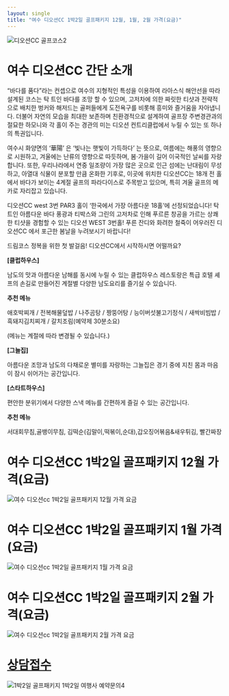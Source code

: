 ```yaml
---
layout: single
title: "여수 디오션CC 1박2일 골프패키지 12월, 1월, 2월 가격(요금)"
---
```


![디오션CC 골프코스2](https://user-images.githubusercontent.com/96457511/147190651-1ac40886-a5ee-4581-ad7c-c2183b324858.png)


# 여수 디오션CC 간단 소개

“바다를 품다”라는 컨셉으로 여수의 지형적인 특성을 이용하여 라아스식 해안선을 따라 설계된 코스는 탁 트인 바다를 조망 할 수 있으며, 고저차에 의한 짜릿한 티샷과 전략적으로 배치한 벙커와 해저드는 골퍼들에게 도전욕구를 비롯해 흥미와 즐거움을 자아냅니다. 더불어 자연의 모습을 최대한 보존하며 친환경적으로 설계하여 골프장 주변경관과의 절묘한 하모니와 각 홀이 주는 경관의 미는 디오션 컨트리클럽에서 누릴 수 있는 또 하나의 특권입니다.

여수시 화양면의 ‘華陽’ 은 ‘빛나는 햇빛이 가득하다’ 는 뜻으로, 여름에는 해풍의 영향으로 시원하고, 겨울에는 난류의 영향으로 따듯하며, 봄·가을이 길어 이국적인 날씨를 자랑합니다. 또한, 우리나라에서 연중 일조량이 가장 많은 곳으로 인근 섬에는 난대림이 무성하고, 아열대 식물이 분포할 만큼 온화한 기후로, 이곳에 위치한 디오션CC는 18개 전 홀에서 바다가 보이는 4계절 골프의 파라다이스로 주목받고 있으며, 특히 겨울 골프의 메카로 자리잡고 있습니다.

디오션CC west 3번 PAR3 홀이 ‘한국에서 가장 아름다운 18홀’에 선정되었습니다! 탁 트인 아름다운 바다 풍광과 티박스와 그린의 고저차로 인해 푸르른 창공을 가르는 상쾌한 티샷을 경험할 수 있는 디오션 WEST 3번홀! 푸른 잔디와 화려한 철죽이 어우러진 디오션CC 에서 포근한 봄날을 누려보시기 바랍니다!

드림코스 정복을 위한 첫 발걸음! 디오션CC에서 시작하시면 어떨까요?

<B>[클럽하우스]</B>

남도의 맛과 아름다운 남해를 동시에 누릴 수 있는 클럽하우스 레스토랑은 특급 호텔 셰프의 손길로 만들어진 계절별 다양한 남도요리를 즐기실 수 있습니다.

<B>추천 메뉴</B>

애호박찌개 / 전복해물덮밥 / 나주곰탕 / 짱뚱어탕 / 능이버섯불고기정식 / 새싹비빔밥 / 흑돼지김치찌개 / 갈치조림(예약제 30분소요)

(메뉴는 계절에 따라 변경될 수 있습니다.)

<B>[그늘집]</B>

아름다운 조망과 남도의 다채로운 별미를 자랑하는 그늘집은 경기 중에 지친 몸과 마음이 잠시 쉬어가는 공간입니다.

<B>[스타트하우스]</B>

편안한 분위기에서 다양한 스낵 메뉴를 간편하게 즐길 수 있는 공간입니다.

<B>추천 메뉴</B>

서대회무침,골뱅이무침, 김떡순(김말이,떡볶이,순대),갑오징어볶음&새우튀김, 빨간짜장


# 여수 디오션CC 1박2일 골프패키지 12월 가격(요금)
![여수 디오션cc 1박2일 골프패키지 12월 가격 요금](https://user-images.githubusercontent.com/96457511/147190591-7ccee96b-59ca-4804-b98f-ed064a1b01ef.PNG)


# 여수 디오션CC 1박2일 골프패키지 1월 가격(요금)
![여수 디오션cc 1박2일 골프패키지 1월 가격 요금](https://user-images.githubusercontent.com/96457511/147190598-1597f31f-4eab-4498-937c-06387f4bdadd.PNG)


# 여수 디오션CC 1박2일 골프패키지 2월 가격(요금)
![여수 디오션cc 1박2일 골프패키지 2월 가격 요금](https://user-images.githubusercontent.com/96457511/147190602-34930b3b-1795-464e-bb51-c42f73c935f1.PNG)


# [상담접수](http://www.1night2day.com/golf/detail.html?goods_no=46)

![1박2일 골프패키지 1박2일 여행사 예약문의4](https://user-images.githubusercontent.com/96457511/147190689-e5a2e7d2-9c41-4fd3-917c-0316fe01b38a.png)
